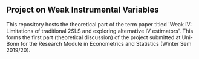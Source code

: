 ## Project on Weak Instrumental Variables
This repository hosts the theoretical part of the term paper titled 'Weak IV: Limitations of traditional 2SLS and exploring alternative IV estimators'. This forms the first part (theoretical discussion) of the project submitted at Uni-Bonn for the Research Module in Econometrics and Statistics (Winter Sem 2019/20).

